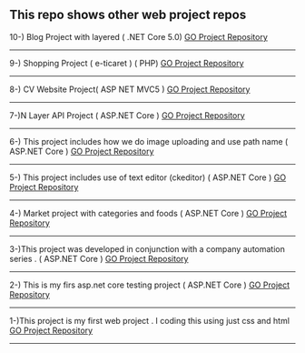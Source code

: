 
##  This repo shows other web project repos
10-) Blog Project with layered ( .NET Core 5.0) 
[GO Project Repository ](https://github.com/sedatbilece/ASP.NET-Core-5.0-Blog-Project)
***

9-) Shopping Project ( e-ticaret ) ( PHP)
[GO Project Repository ](https://github.com/sedatbilece/Shopping-Project)
***
8-) CV Website Project( ASP NET MVC5 )
[GO Project Repository ](https://github.com/sedatbilece/CvProject)
***

7-)N Layer API Project ( ASP.NET Core )
[GO Project Repository ](https://github.com/sedatbilece/NLayerProject)
***
6-) This project includes how we do image uploading and use path name ( ASP.NET Core )
[GO Project Repository ](https://github.com/sedatbilece/asp.net-core-image-uploading)
***

5-) This project includes use of text editor (ckeditor) ( ASP.NET Core )
[GO Project Repository ](https://github.com/sedatbilece/asp.net-core-texteditor-using)
***


4-) Market project with categories and foods ( ASP.NET Core )
[GO Project Repository ](https://github.com/sedatbilece/CoreAndFood)
***

3-)This project was developed in conjunction with a company automation series . ( ASP.NET Core )
[GO Project Repository ](https://github.com/sedatbilece/asp.net-core-company-automation-project)
***

2-) This is my firs asp.net core testing project ( ASP.NET Core )
   [GO Project Repository ](https://github.com/sedatbilece/asp.net-core-library-project)
***

1-)This project is my first web project . I coding this using just css and html   
    [GO Project Repository ](https://github.com/sedatbilece/my-first-page)
***








